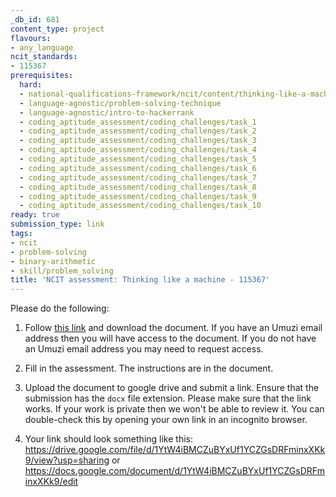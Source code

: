 ```yaml
---
_db_id: 681
content_type: project
flavours:
- any_language
ncit_standards:
- 115367
prerequisites:
  hard:
  - national-qualifications-framework/ncit/content/thinking-like-a-machine
  - language-agnostic/problem-solving-technique
  - language-agnostic/intro-to-hackerrank
  - coding_aptitude_assessment/coding_challenges/task_1
  - coding_aptitude_assessment/coding_challenges/task_2
  - coding_aptitude_assessment/coding_challenges/task_3
  - coding_aptitude_assessment/coding_challenges/task_4
  - coding_aptitude_assessment/coding_challenges/task_5
  - coding_aptitude_assessment/coding_challenges/task_6
  - coding_aptitude_assessment/coding_challenges/task_7
  - coding_aptitude_assessment/coding_challenges/task_8
  - coding_aptitude_assessment/coding_challenges/task_9
  - coding_aptitude_assessment/coding_challenges/task_10
ready: true
submission_type: link
tags:
- ncit
- problem-solving
- binary-arithmetic
- skill/problem_solving
title: 'NCIT assessment: Thinking like a machine - 115367'
---
```


Please do the following:

1. Follow [this link](https://drive.google.com/file/d/1tQvnQSDKBfnuMX5KSj0saRWaa-T7Uwyf/view?usp=sharing) and download the document. If you have an Umuzi email address then you will have access to the document. If you do not have an Umuzi email address you may need to request access.

2. Fill in the assessment. The instructions are in the document.

3. Upload the document to google drive and submit a link. Ensure that the submission has the `docx` file extension. Please make sure that the link works. If your work is private then we won't be able to review it. You can double-check this by opening your own link in an incognito browser.  

4. Your link should look something like this:
https://drive.google.com/file/d/1YtW4iBMCZuBYxUf1YCZGsDRFminxXKk9/view?usp=sharing or https://docs.google.com/document/d/1YtW4iBMCZuBYxUf1YCZGsDRFminxXKk9/edit
